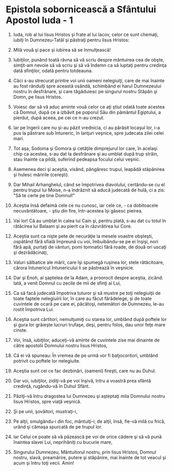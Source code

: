 # Epistola soborniceasc&#259; a Sf&#226;ntului Apostol Iuda - 1

1. Iuda, rob al lui Iisus Hristos şi frate al lui Iacov, celor ce sunt chemaţi, iubiţi în Dumnezeu-Tatăl şi păstraţi pentru Iisus Hristos: 

2. Milă vouă şi pace şi iubirea să se înmulţească! 

3. Iubiţilor, punând toată râvna să vă scriu despre mântuirea cea de obşte, simţit-am nevoie să vă scriu şi să vă îndemn ca să luptaţi pentru credinţa dată sfinţilor, odată pentru totdeauna. 

4. Căci s-au strecurat printre voi unii oameni nelegiuiţi, care de mai înainte au fost rânduiţi spre această osândă, schimbând ei harul Dumnezeului nostru în desfrânare, şi care tăgăduiesc pe singurul nostru Stăpân şi Domn, pe Iisus Hristos. 

5. Voiesc dar să vă aduc aminte vouă celor ce aţi ştiut odată toate acestea că Domnul, după ce a izbăvit pe poporul Său din pământul Egiptului, a pierdut, după aceea, pe cei ce n-au crezut. 

6. Iar pe îngerii care nu şi-au păzit vrednicia, ci au părăsit locaşul lor, i-a pus la păstrare sub întuneric, în lanţuri veşnice, spre judecata zilei celei mari. 

7. Tot aşa, Sodoma şi Gomora şi cetăţile dimprejurul lor care, în acelaşi chip ca acestea, s-au dat la desfrânare şi au umblat după trup străin, stau înainte ca pildă, suferind pedeapsa focului celui veşnic. 

8. Asemenea deci şi aceştia, visând, pângăresc trupul, leapădă stăpânirea şi hulesc măririle (cereşti). 

9. Dar Mihail Arhanghelul, când se împotrivea diavolului, certându-se cu el pentru trupul lui Moise, n-a îndrăznit să aducă judecată de hulă, ci a zis: "Să te certe pe tine Domnul!" 

10. Aceştia însă defaimă cele ce nu cunosc, iar cele ce, - ca dobitoacele necuvântătoare, - ştiu din fire, într-acestea îşi găsesc pieirea. 

11. Vai lor! Că au umblat în calea lui Cain şi, pentru plată, s-au dat cu totul în rătăcirea lui Balaam şi au pierit ca în răzvrătirea lui Core. 

12. Aceştia sunt ca nişte pete de necurăţie la mesele voastre obşteşti, ospătând fără sfială împreună cu voi, îmbuibându-se pe ei înşişi, nori fără apă, purtaţi de vânturi, pomi tomnatici fără roade, de două ori uscaţi şi dezrădăcinaţi, 

13. Valuri sălbatice ale mării, care îşi spumegă ruşinea lor, stele rătăcitoare, cărora întunericul întunericului li se păstrează în veşnicie. 

14. Dar şi Enoh, al şaptelea de la Adam, a proorocit despre aceştia, zicând: Iată, a venit Domnul cu zecile de mii de sfinţi ai Lui, 

15. Ca să facă judecată împotriva tuturor şi să mustre pe toţi nelegiuiţii de toate faptele nelegiuirii lor, în care au făcut fărădelege, şi de toate cuvintele de ocară pe care ei, păcătoşi, netemători de Dumnezeu, le-au rostit împotriva Lui. 

16. Aceştia sunt cârtitori, nemulţumiţi cu starea lor, umblând după poftele lor şi gura lor grăieşte lucruri trufaşe, deşi, pentru folos, dau unor feţe mare cinste. 

17. Voi, însă, iubiţilor, aduceţi-vă aminte de cuvintele zise mai dinainte de către apostolii Domnului nostru Iisus Hristos, 

18. Că ei vă spuneau: În vremea de pe urmă vor fi batjocoritori, umblând potrivit cu poftele lor nelegiuite. 

19. Aceştia sunt cei ce fac dezbinări, (oameni) fireşti, care nu au Duhul. 

20. Dar voi, iubiţilor, zidiţi-vă pe voi înşivă, întru a voastră prea sfântă credinţă, rugându-vă în Duhul Sfânt. 

21. Păziţi-vă întru dragostea lui Dumnezeu şi aşteptaţi mila Domnului nostru Iisus Hristos, spre viaţă veşnică. 

22. Şi pe unii, şovăitori, mustraţi-i, 

23. Pe alţii, smulgându-i din foc, mântuiţi-i; de alţii, însă, fie-vă milă cu frică, urând şi cămaşa spurcată de pe trupul lor. 

24. Iar Celui ce poate să vă păzească pe voi de orice cădere şi să vă pună înaintea slavei Lui, neprihăniţi cu bucurie mare, 

25. Singurului Dumnezeu, Mântuitorul nostru, prin Iisus Hristos, Domnul nostru, slavă, preamărire, putere şi stăpânire, mai înainte de tot veacul şi acum şi întru toţi vecii. Amin! 

